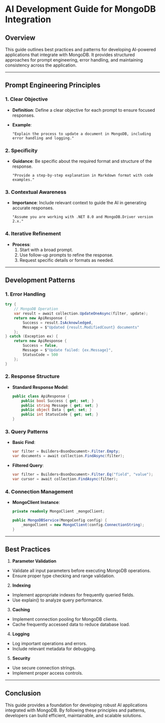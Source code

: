 # AI Development Guide for MongoDB Integration

## Overview

This guide outlines best practices and patterns for developing AI-powered applications that integrate with MongoDB. It provides structured approaches for prompt engineering, error handling, and maintaining consistency across the application.

---

## Prompt Engineering Principles

### 1. Clear Objective

- **Definition**: Define a clear objective for each prompt to ensure focused responses.

- **Example**:

  ```plaintext
  "Explain the process to update a document in MongoDB, including error handling and logging."
  ```

### 2. Specificity

- **Guidance**: Be specific about the required format and structure of the response.

  ```plaintext
  "Provide a step-by-step explanation in Markdown format with code examples."
  ```

### 3. Contextual Awareness

- **Importance**: Include relevant context to guide the AI in generating accurate responses.

  ```plaintext
  "Assume you are working with .NET 8.0 and MongoDB.Driver version 2.x."
  ```

### 4. Iterative Refinement

- **Process**:
  1. Start with a broad prompt.
  2. Use follow-up prompts to refine the response.
  3. Request specific details or formats as needed.

---

## Development Patterns

### 1. Error Handling

```csharp
try {
    // MongoDB Operation
    var result = await collection.UpdateOneAsync(filter, update);
    return new ApiResponse {
        Success = result.IsAcknowledged,
        Message = $"Updated {result.ModifiedCount} documents"
    };
} catch (Exception ex) {
    return new ApiResponse {
        Success = false,
        Message = $"Update failed: {ex.Message}",
        StatusCode = 500
    };
}
```

### 2. Response Structure

- **Standard Response Model**:

  ```csharp
  public class ApiResponse {
      public bool Success { get; set; }
      public string Message { get; set; }
      public object Data { get; set; }
      public int StatusCode { get; set; }
  }
  ```

### 3. Query Patterns

- **Basic Find**:

  ```csharp
  var filter = Builders<BsonDocument>.Filter.Empty;
  var documents = await collection.FindAsync(filter);
  ```

- **Filtered Query**:

  ```csharp
  var filter = Builders<BsonDocument>.Filter.Eq("field", "value");
  var cursor = await collection.FindAsync(filter);
  ```

### 4. Connection Management

- **MongoClient Instance**:

  ```csharp
  private readonly MongoClient _mongoClient;
  
  public MongoDBService(MongoConfig config) {
      _mongoClient = new MongoClient(config.ConnectionString);
  }
  ```

---

## Best Practices

1. **Parameter Validation**

- Validate all input parameters before executing MongoDB operations.
- Ensure proper type checking and range validation.

2. **Indexing**

- Implement appropriate indexes for frequently queried fields.
- Use explain() to analyze query performance.

3. **Caching**

- Implement connection pooling for MongoDB clients.
- Cache frequently accessed data to reduce database load.

4. **Logging**

- Log important operations and errors.
- Include relevant metadata for debugging.

5. **Security**

- Use secure connection strings.
- Implement proper access controls.

---

## Conclusion

This guide provides a foundation for developing robust AI applications integrated with MongoDB. By following these principles and patterns, developers can build efficient, maintainable, and scalable solutions.
